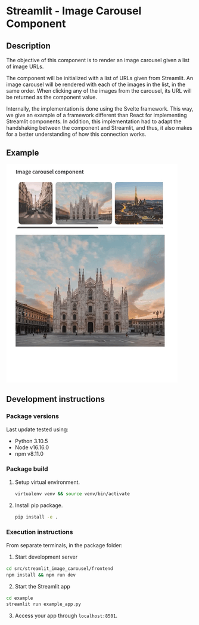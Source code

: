 # Streamlit - Image Carousel Component

## Description

The objective of this component is to render an image carousel given a list of image URLs.

The component will be initialized with a list of URLs given from Streamlit. An image carousel will be rendered with each of the images in the list, in the same order. When clicking any of the images from the carousel, its URL will be returned as the component value.

Internally, the implementation is done using the Svelte framework. This way, we give an example of a framework different than React for implementing Streamlit components. In addition, this implementation had to adapt the handshaking between the component and Streamlit, and thus, it also makes for a better understanding of how this connection works.

## Example

![example_app.gif](assets/example_app.gif)


## Development instructions

### Package versions

Last update tested using:

* Python 3.10.5
* Node v16.16.0
* npm v8.11.0

### Package build

1.  Setup virtual environment.

    ```sh
    virtualenv venv && source venv/bin/activate
    ```

2.  Install pip package.

    ```sh
    pip install -e .
    ```

### Execution instructions

From separate terminals, in the package folder:

1. Start development server

  ```sh
  cd src/streamlit_image_carousel/frontend
  npm install && npm run dev
  ```

2. Start the Streamlit app

  ```sh
  cd example
  streamlit run example_app.py
  ```

3. Access your app through `localhost:8501`.